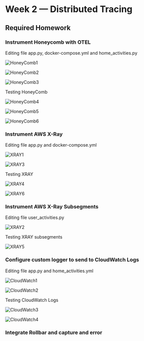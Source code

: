 # Week 2 — Distributed Tracing
## Required Homework
### Instrument Honeycomb with OTEL
Editing file app.py, docker-compose.yml and home_activities.py

![HoneyComb1](assets/HoneyComb1.png)

![HoneyComb2](assets/HoneyComb2.png)

![HoneyComb3](assets/HoneyComb3.png)

Testing HoneyComb

![HoneyComb4](assets/HoneyComb4.png)

![HoneyComb5](assets/HoneyComb5.png)

![HoneyComb6](assets/HoneyComb6.png)

### Instrument AWS X-Ray

Editing file app.py and docker-compose.yml

![XRAY1](assets/XRAY1.png)

![XRAY3](assets/XRAY3.png)

Testing XRAY

![XRAY4](assets/XRAY4.png)

![XRAY6](assets/XRAY6.png)

### Instrument AWS X-Ray Subsegments

Editing file user_activities.py

![XRAY2](assets/XRAY2.png)

Testing XRAY subsegments

![XRAY5](assets/XRAY5.png)

### Configure custom logger to send to CloudWatch Logs

Editing file app.py and home_activities.yml

![CloudWatch1](assets/CloudWatch1.png)

![CloudWatch2](assets/CloudWatch2.png)

Testing CloudWatch Logs

![CloudWatch3](assets/CloudWatch3.png)

![CloudWatch4](assets/CloudWatch4.png)

### Integrate Rollbar and capture and error



